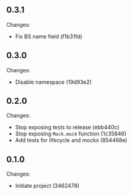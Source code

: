 ## 0.3.1

Changes:

- Fix BS name field (f1b31fd)

## 0.3.0

Changes:

- Disable namespace (19d93e2)

## 0.2.0

Changes:

- Stop exposing tests to release (ebb440c)
- Stop exposing `Mock.mock` function (1c35846)
- Add tests for lifecycle and mocks (854468e)

## 0.1.0

Changes:

- Initiate project (3462478)
